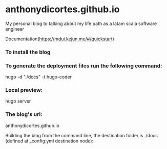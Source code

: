 # anthonydicortes.github.io
My personal blog to talking about my life path as a latam scala software engineer

Documentation(https://mdui.kejun.me/#/quickstart)

### To install the blog


### To generate the deployment files run the following command:
hugo -d "./docs" -t hugo-coder

### Local preview:
hugo server

### The blog's url:
anthonydicortes.github.io


Building the blog from the command line, the destination folder is ./docs (defined at _config.yml destination node):


